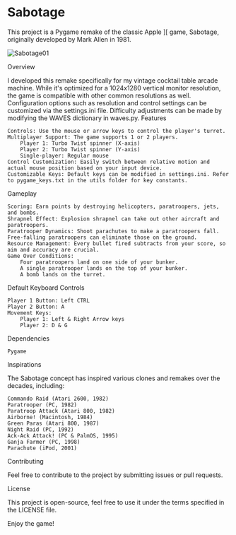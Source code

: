 # Sabotage

This project is a Pygame remake of the classic Apple ][ game, Sabotage, originally developed by Mark Allen in 1981.

![Sabotage01](https://github.com/rdagger/Sabotage/assets/106355/48e3cbad-f220-4177-9914-3579ef90564f)

Overview

I developed this remake specifically for my vintage cocktail table arcade machine. While it's optimized for a 1024x1280 vertical monitor resolution, the game is compatible with other common resolutions as well. Configuration options such as resolution and control settings can be customized via the settings.ini file. Difficulty adjustments can be made by modifying the WAVES dictionary in waves.py.
Features

    Controls: Use the mouse or arrow keys to control the player's turret.
    Multiplayer Support: The game supports 1 or 2 players.
        Player 1: Turbo Twist spinner (X-axis)
        Player 2: Turbo Twist spinner (Y-axis)
        Single-player: Regular mouse
    Control Customization: Easily switch between relative motion and actual mouse position based on your input device.
    Customizable Keys: Default keys can be modified in settings.ini. Refer to pygame_keys.txt in the utils folder for key constants.

Gameplay

    Scoring: Earn points by destroying helicopters, paratroopers, jets, and bombs.
    Shrapnel Effect: Explosion shrapnel can take out other aircraft and paratroopers.
    Paratrooper Dynamics: Shoot parachutes to make a paratroopers fall. Free-falling paratroopers can eliminate those on the ground.
    Resource Management: Every bullet fired subtracts from your score, so aim and accuracy are crucial.
    Game Over Conditions:
        Four paratroopers land on one side of your bunker.
        A single paratrooper lands on the top of your bunker.
        A bomb lands on the turret.

Default Keyboard Controls

    Player 1 Button: Left CTRL
    Player 2 Button: A
    Movement Keys:
        Player 1: Left & Right Arrow keys
        Player 2: D & G

Dependencies

    Pygame

Inspirations

The Sabotage concept has inspired various clones and remakes over the decades, including:

    Commando Raid (Atari 2600, 1982)
    Paratrooper (PC, 1982)
    Paratroop Attack (Atari 800, 1982)
    Airborne! (Macintosh, 1984)
    Green Paras (Atari 800, 1987)
    Night Raid (PC, 1992)
    Ack-Ack Attack! (PC & PalmOS, 1995)
    Ganja Farmer (PC, 1998)
    Parachute (iPod, 2001)

Contributing

Feel free to contribute to the project by submitting issues or pull requests.

License

This project is open-source, feel free to use it under the terms specified in the LICENSE file.

Enjoy the game!
